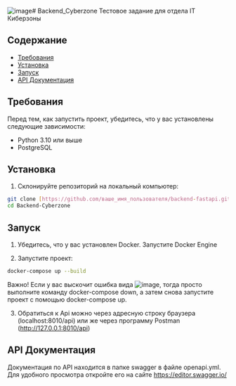 ![image](https://github.com/user-attachments/assets/5bc2496a-b1f4-4e2b-9c73-16c6eef78815)# Backend_Cyberzone
Тестовое задание для отдела IT Киберзоны
## Содержание

- [Требования](#требования)
- [Установка](#установка)
- [Запуск](#запуск)
- [API Документация](#api-документация)


## Требования

Перед тем, как запустить проект, убедитесь, что у вас установлены следующие зависимости:

- Python 3.10 или выше
- PostgreSQL


## Установка

1. Склонируйте репозиторий на локальный компьютер:

```bash
git clone [https://github.com/ваше_имя_пользователя/backend-fastapi.git](https://github.com/Komissarich/Backend_Cyberzone)
cd Backend-Cyberzone
```
## Запуск
1. Убедитесь, что у вас установлен Docker. Запустите Docker Engine

2. Запустите проект:
 ```bash
docker-compose up --build
```
Важно! Если у вас выскочит ошибка вида ![image](https://github.com/user-attachments/assets/fc5045f7-11a6-4fef-aee2-3406afea9f5c), тогда просто выполните команду docker-compose down, а затем снова запустите проект с помощью docker-compose up.

3. Обратиться к Api можно через адресную строку браузера (localhost:8010/api) или же через программу Postman (http://127.0.0.1:8010/api)


## API Документация

Документация по API находится в папке swagger в файле openapi.yml. Для удобного просмотра откройте его на сайте https://editor.swagger.io/

